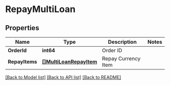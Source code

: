 # RepayMultiLoan

## Properties

Name | Type | Description | Notes
------------ | ------------- | ------------- | -------------
**OrderId** | **int64** | Order ID | 
**RepayItems** | [**[]MultiLoanRepayItem**](MultiLoanRepayItem.md) | Repay Currency Item | 

[[Back to Model list]](../README.md#documentation-for-models) [[Back to API list]](../README.md#documentation-for-api-endpoints) [[Back to README]](../README.md)


